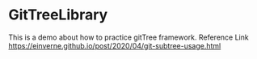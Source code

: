 # GitTreeLibrary
This is a demo about how to practice gitTree framework.
Reference Link
https://einverne.github.io/post/2020/04/git-subtree-usage.html
